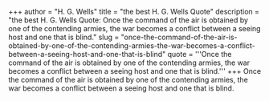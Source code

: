 +++
author = "H. G. Wells"
title = "the best H. G. Wells Quote"
description = "the best H. G. Wells Quote: Once the command of the air is obtained by one of the contending armies, the war becomes a conflict between a seeing host and one that is blind."
slug = "once-the-command-of-the-air-is-obtained-by-one-of-the-contending-armies-the-war-becomes-a-conflict-between-a-seeing-host-and-one-that-is-blind"
quote = '''Once the command of the air is obtained by one of the contending armies, the war becomes a conflict between a seeing host and one that is blind.'''
+++
Once the command of the air is obtained by one of the contending armies, the war becomes a conflict between a seeing host and one that is blind.
